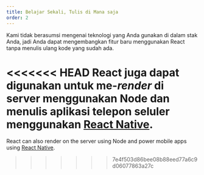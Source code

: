 ```yaml
---
title: Belajar Sekali, Tulis di Mana saja
order: 2
---
```


Kami tidak berasumsi mengenai teknologi yang Anda gunakan di dalam stak Anda, jadi Anda dapat mengembangkan fitur baru menggunakan React tanpa menulis ulang kode yang sudah ada.

<<<<<<< HEAD
React juga dapat digunakan untuk me-*render* di server menggunakan Node dan menulis aplikasi telepon seluler menggunakan [React Native](https://facebook.github.io/react-native/).
=======
React can also render on the server using Node and power mobile apps using [React Native](https://reactnative.dev/).
>>>>>>> 7e4f503d86bee08b88eed77a6c9d06077863a27c
